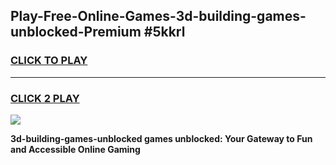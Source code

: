 
## Play-Free-Online-Games-3d-building-games-unblocked-Premium #5kkrl
<h3>
<a href="https://premium.freeplayer.one?title=3d-building-games-unblocked&ref=8M">CLICK TO PLAY</a></h3>
<hr>

<h3>
<a href="https://premium.freeplayer.one?title=3d-building-games-unblocked&ref=8M">CLICK 2 PLAY</a>
  
</h3>

<a href="https://premium.freeplayer.one?title=3d-building-games-unblocked&ref=8M"><img src="https://clearcache.store/games.png"></a>


**3d-building-games-unblocked games unblocked: Your Gateway to Fun and Accessible Online Gaming**
